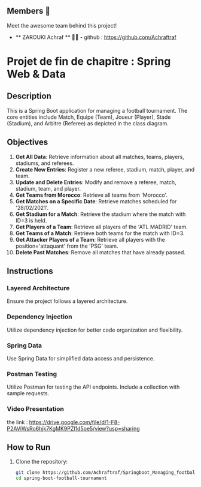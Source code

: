 ## Members 🚀

Meet the awesome team behind this project!

- ** ZAROUKI Achraf ** 👨‍💻 - github : https://github.com/Achraftraf

# Projet de fin de chapitre : Spring Web & Data

## Description

This is a Spring Boot application for managing a football tournament. The core entities include Match, Equipe (Team), Joueur (Player), Stade (Stadium), and Arbitre (Referee) as depicted in the class diagram.

## Objectives

1. **Get All Data**: Retrieve information about all matches, teams, players, stadiums, and referees.
2. **Create New Entries**: Register a new referee, stadium, match, player, and team.
3. **Update and Delete Entries**: Modify and remove a referee, match, stadium, team, and player.
4. **Get Teams from Morocco**: Retrieve all teams from 'Morocco'.
5. **Get Matches on a Specific Date**: Retrieve matches scheduled for '28/02/2021'.
6. **Get Stadium for a Match**: Retrieve the stadium where the match with ID=3 is held.
7. **Get Players of a Team**: Retrieve all players of the 'ATL MADRID' team.
8. **Get Teams of a Match**: Retrieve both teams for the match with ID=3.
9. **Get Attacker Players of a Team**: Retrieve all players with the position='attaquant' from the 'PSG' team.
10. **Delete Past Matches**: Remove all matches that have already passed.

## Instructions

### Layered Architecture

Ensure the project follows a layered architecture.

### Dependency Injection

Utilize dependency injection for better code organization and flexibility.

### Spring Data

Use Spring Data for simplified data access and persistence.

### Postman Testing

Utilize Postman for testing the API endpoints. Include a collection with sample requests.

### Video Presentation

the link : https://drive.google.com/file/d/1-F8-P2AViWsRo6hjk7KgMK9PZl1d5oe5/view?usp=sharing

## How to Run

1. Clone the repository:

   ```bash
   git clone https://github.com/Achraftraf/Springboot_Managing_football_tournament.git
   cd spring-boot-football-tournament
